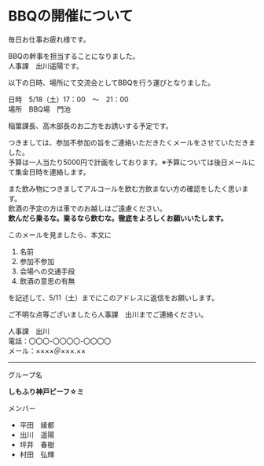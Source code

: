 # BBQの開催について

毎日お仕事お疲れ様です。

BBQの幹事を担当することになりました。  
人事課　出川遥陽です。  

以下の日時、場所にて交流会としてBBQを行う運びとなりました｡  

日時　5/18（土）17：00　～　21：00  
場所　BBQ場　門池  

稲葉課長、高木部長のお二方をお誘いする予定です。

つきましては、参加不参加の旨をご連絡いただきたくメールをさせていただきました。  
予算は一人当たり5000円で計画をしております。※予算については後日メールにて集金日時を連絡します。

また飲み物につきましてアルコールを飲む方飲まない方の確認をしたく思います。  
飲酒の予定の方は車でのお越しはご遠慮ください。  
**飲んだら乗るな。乗るなら飲むな。徹底をよろしくお願いいたします。**

このメールを見ましたら、本文に
1. 名前
1. 参加不参加
1. 会場への交通手段
1. 飲酒の意思の有無  

を記述して、5/11（土）までにこのアドレスに返信をお願いします。

ご不明な点等ございましたら人事課　出川までご連絡ください。  

人事課　出川  
電話：〇〇〇-〇〇〇〇-〇〇〇〇  
メール：××××＠×××.××

* * *
グループ名  

**しもふり神戸ビーフ☆ミ**

メンバー
- 平田　綾都
- 出川　遥陽
- 坪井　春樹
- 村田　弘輝 


